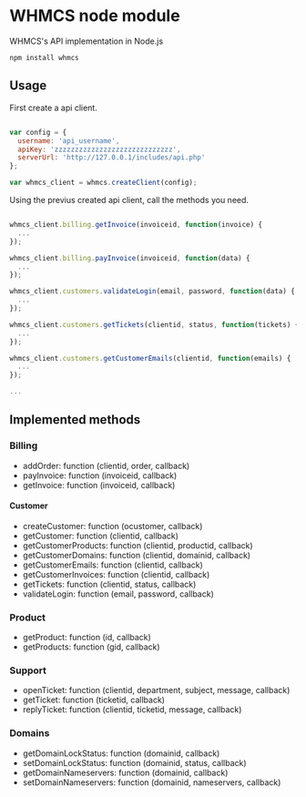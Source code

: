 WHMCS node module
=========

WHMCS's API implementation in Node.js

```
npm install whmcs
```

## Usage

First create a api client.

```javascript

var config = {
  username: 'api_username',
  apiKey: 'zzzzzzzzzzzzzzzzzzzzzzzzzzzzz',
  serverUrl: 'http://127.0.0.1/includes/api.php'
};

var whmcs_client = whmcs.createClient(config);


```

Using the previus created api client, call the methods you need.


```javascript

whmcs_client.billing.getInvoice(invoiceid, function(invoice) {
  ...
});

whmcs_client.billing.payInvoice(invoiceid, function(data) {
  ...
});

whmcs_client.customers.validateLogin(email, password, function(data) {
  ...
});

whmcs_client.customers.getTickets(clientid, status, function(tickets) {
  ...
});

whmcs_client.customers.getCustomerEmails(clientid, function(emails) {
  ...
});

...

```

## Implemented methods

### Billing

- addOrder: function (clientid, order, callback)
- payInvoice: function (invoiceid, callback)
- getInvoice: function (invoiceid, callback)

#### Customer

- createCustomer: function (ocustomer, callback)
- getCustomer: function (clientid, callback)
- getCustomerProducts: function (clientid, productid, callback)
- getCustomerDomains: function (clientid, domainid, callback)
- getCustomerEmails: function (clientid, callback)
- getCustomerInvoices: function (clientid, callback)
- getTickets: function (clientid, status, callback)
- validateLogin: function (email, password, callback)

### Product

- getProduct: function (id, callback)
- getProducts: function (gid, callback)


### Support

- openTicket: function (clientid, department, subject, message, callback)
- getTicket: function (ticketid, callback)
- replyTicket: function (clientid, ticketid, message, callback)


### Domains

- getDomainLockStatus: function (domainid, callback)
- setDomainLockStatus: function (domainid, status, callback)
- getDomainNameservers: function (domainid, callback)
- setDomainNameservers: function (domainid, nameservers, callback)
